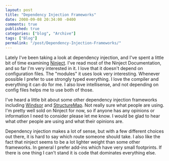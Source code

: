 ```yaml
---
layout: post
title: "Dependency Injection Frameworks"
date: 2008-09-08 20:34:00 -0400
comments: true
published: true
categories: ["blog", "Archive"]
tags: ["Blog"]
permalink: "/post/Dependency-Injection-Frameworks/"
---
```

<!-- more -->



<p>Lately I've been taking a look at dependency injection, and I've spent a little bit of time examining <a href="http://ninject.org/" target="_blank">Ninject</a>. I've read most of the Ninject Documentation, and so far I'm very interested in it. I love that it doesn't depend on configuration files. The "modules" it uses look very interesting. Whenever possible I prefer to use strongly typed everything. I love the compiler and everything it can do for me. I also love intellisense, and not depending on config files helps me to use both of those.</p>
<p>I've heard a little bit about some other dependency injection frameworks including <a href="http://castleproject.org/container/index.html" target="_blank">Windsor</a> and <a href="http://structuremap.sourceforge.net/Default.htm" target="_blank">StructureMap</a>. Not really sure what people are using. I'm pretty well sold on Ninject for now, so if anyone has any opinions or information I need to consider please let me know. I would be glad to hear what other people are using and what their opinions are.</p>
<p>Dependency injection makes a lot of sense, but with a few different choices out there, it is hard to say which route someone should take. I also like the fact that ninject seems to be a lot lighter weight than some other frameworks. In general I prefer add-ins which have very small footprints. If there is one thing I can't stand it is code that dominates everything else.</p>
